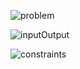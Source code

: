 
![problem](https://user-images.githubusercontent.com/108461765/185787489-52f46817-df84-4352-9bbd-61c7180331d9.PNG)

![inputOutput](https://user-images.githubusercontent.com/108461765/185787514-3850f338-1140-4f8b-8ef5-f0fe648a9067.PNG)

![constraints](https://user-images.githubusercontent.com/108461765/185787525-82c8209f-4acb-491d-82d1-e215e7948e68.PNG)
